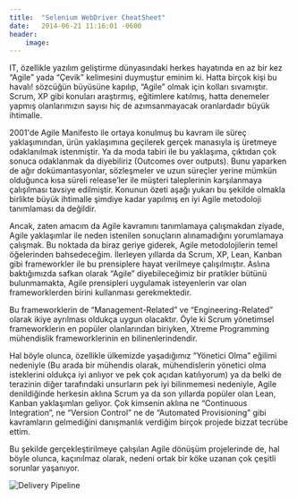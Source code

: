 ```yaml
---
title:  "Selenium WebDriver CheatSheet"
date:   2014-06-21 11:16:01 -0600	
header:
    image: 
---
```


IT, özellikle yazılım geliştirme dünyasındaki herkes hayatında en az bir kez “Agile” yada “Çevik” kelimesini duymuştur eminim ki. Hatta birçok kişi bu havalı! sözcüğün büyüsüne kapılıp, “Agile” olmak için kolları sıvamıştır. Scrum, XP gibi konuları araştırmış, eğitimlere katılmış, hatta denemeler yapmış olanlarımızın sayısı hiç de azımsanmayacak oranlardadır büyük ihtimalle.

2001'de Agile Manifesto ile ortaya konulmuş bu kavram ile süreç yaklaşımından, ürün yaklaşımına geçilerek gerçek manasıyla iş üretmeye odaklanılmak istenmiştir. Ya da moda tabiri ile bu yaklaşıma, çıktıdan çok sonuca odaklanmak da diyebiliriz (Outcomes over outputs). Bunu yaparken de ağır dokümantasyonlar, sözleşmeler ve uzun süreçler yerine mümkün olduğunca kısa süreli release’ler ile müşteri taleplerinin karşılanmaya çalışılması tavsiye edilmiştir. Konunun özeti aşağı yukarı bu şekilde olmakla birlikte büyük ihtimalle şimdiye kadar yapılmış en iyi Agile metodoloji tanımlaması da değildir.


Ancak, zaten amacım da Agile kavramını tanımlamaya çalışmakdan ziyade, Agile yaklaşımlar ile neden istenilen sonuçların alınamadığını yorumlamaya çalışmak. Bu noktada da biraz geriye giderek, Agile metodolojilerin temel öğelerinden bahsedeceğim.
İlerleyen yıllarda da Scrum, XP, Lean, Kanban gibi frameworkler ile bu prensiplere hayat verilmeye çalışılmıştır. Aslına baktığımızda safkan olarak “Agile” diyebileceğimiz bir pratikler bütünü bulunmamakta, Agile prensipleri uygulamak isteyenlerin var olan frameworklerden birini kullanması gerekmektedir.


Bu frameworklerin de “Management-Related” ve “Engineering-Related” olarak ikiye ayrılması oldukça uygun olacaktır. Öyle ki Scrum yönetimsel frameworklerin en popüler olanlarından biriyken, Xtreme Programming mühendislik frameworklerinin en bilinenlerindendir.

Hal böyle olunca, özellikle ülkemizde yaşadığımız “Yönetici Olma” eğilimi nedeniyle (Bu arada bir mühendis olarak, mühendislerin yönetici olma isteklerini oldukça iyi anlıyor ve pek çok açıdan katılıyorum) ya da belki de terazinin diğer tarafındaki unsurların pek iyi bilinmemesi nedeniyle, Agile denildiğinde herkesin aklına Scrum ya da son yıllarda popüler olan Lean, Kanban yaklaşımları geliyor. Çok kimsenin aklına ne “Continuous Integration”, ne “Version Control” ne de “Automated Provisioning” gibi kavramların gelmediğini danışmanlık verdiğim birçok projede bizzat tecrübe ettim.


Bu şekilde gerçekleştirilmeye çalışılan Agile dönüşüm projelerinde de, hal böyle olunca, kaçınılmaz olarak, nedeni ortak bir köke uzanan çok çeşitli sorunlar yaşanıyor.

![Delivery Pipeline](https://berkdulger.github.io/images/DeliveryPipeline.jpg)